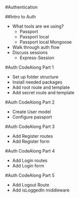 #Authentication

##Intro to Auth
* What tools are we using?
    * Passport
    * Passport local
    * Passport local Mongoose
* Walk through auth flow
* Discuss sessions
    * Express-Session


#Auth CodeAlong Part 1
* Set up folder structure
* Install needed packages
* Add root route and template
* Add secret route and template


#Auth CodeAlong Part 2
* Create User model
* Configure passport

#Auth CodeAlong Part 3
* Add Register routes
* Add Register form


#Auth CodeAlong Part 4
* Add Login routes
* Add Login form

#Auth CodeAlong Part 5
* Add Logout Route
* Add isLoggedIn middleware
